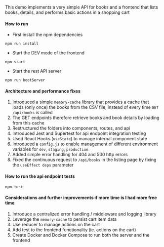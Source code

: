 
This demo implements a very simple API for books and a frontend that lists books, details, and performs basic actions in a shopping cart

#### How to run
* First install the npm dependencies
```shell script
npm run install
```
* Start the DEV mode of the frontend 
```shell script
npm start 
```
* Start the rest API server 
```shell script
npm run bootServer
```

#### Architecture and performance fixes
1. Introduced a simple `memory-cache` library that provides a cache that loads (only once) the books from the CSV file, instead of every time `GET /api/books` is called
2. The GET endpoints therefore retrieve books and book details by loading from this cache
3. Restructured the folders into components, routes, and api
4. Introduced Jest and Supertest for api endpoint integration testing
5. Used React Hooks (`useState`) to manage internal component state
6. Introduced a `config.js` to enable management of different environment variables for `dev`, `staging`, `production`
7. Added simple error handling for 404 and 500 http errors
8. Fixed the continuous request to `/api/books` in the listing page by fixing the `useEffect deps` parameter

#### How to run the api endpoint tests
```shell script
npm test 
```

#### Considerations and further improvements if more time is I had more free time
1. Introduce a centralized error handling / middleware and logging library
2. Leverage the `memory-cache` to persist cart item data
3. Use reducer to manage actions on the cart
4. Add test to the frontend functionality (ie. actions on the cart)
5. Create Docker and Docker Compose to run both the server and the frontend


